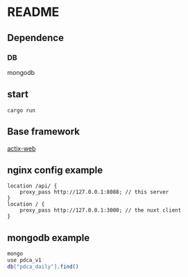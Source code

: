 # README

## Dependence

### DB

mongodb

## start

```
cargo run
```

## Base framework

[actix-web](https://actix.rs/)

## nginx config example

```
location /api/ {
    proxy_pass http://127.0.0.1:8088; // this server
}
location / {
    proxy_pass http://127.0.0.1:3000; // the nuxt client
}
```

## mongodb example

```bash
mongo
use pdca_v1
db["pdca_daily"].find()
```